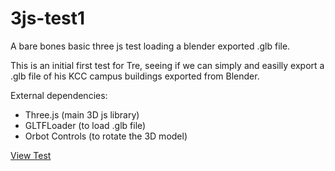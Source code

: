 # 3js-test1
A bare bones basic three js test loading a blender exported .glb file.

This is an initial first test for Tre, seeing if we can simply and easilly export a .glb file of his KCC campus buildings exported from Blender.

External dependencies:
* Three.js (main 3D js library)
* GLTFLoader (to load .glb file)
* Orbot Controls (to rotate the 3D model)

[View Test]()